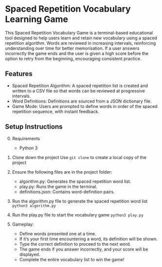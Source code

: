 # Spaced Repetition Vocabulary Learning Game

This Spaced Repetition Vocabulary Game is a terminal-based educational tool designed to help users learn and retain new vocabulary using a spaced repetition algorithm. Words are reviewed in increasing intervals, reinforcing understanding over time for better memorisation. If a user answers incorrectly the game ends and the user is given a high score before the option to retry from the beginning, encouraging consistent practice.


## Features

  * Spaced Repetition Algorithm: A spaced repetition list is created and written to a CSV file so that words can be reviewed at progressive intervals.
  * Word Definitions: Definitions are sourced from a JSON dictionary file.
  * Game Mode: Users are prompted to define words in order of the spaced repetition sequence, with instant feedback.


## Setup Instructions

0. Requirements
    - Python 3

1. Clone down the project
Use ```git clone``` to create a local copy of the project

2. Ensure the following files are in the project folder:
    - algorithm.py: Generates the spaced repetition word list.
    - play.py: Runs the game in the terminal.
    - definitions.json: Contains word-definition pairs.

3. Run the algorithm.py file to generate the spaced repetition word list
   ```python3 algorithm.py```

5. Run the play.py file to start the vocabulary game
   ```python3 play.py```

6. Gameplay:
    - Define words presented one at a time.
    - If it’s your first time encountering a word, its definition will be shown.
    - Type the correct definition to proceed to the next word.
    - The game ends if you answer incorrectly, and your score will be displayed.
    - Complete the entire vocabulary list to win the game!

